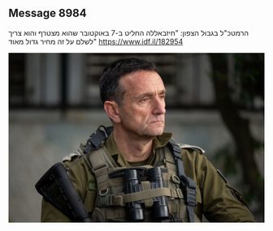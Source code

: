 ## Message 8984

הרמטכ"ל בגבול הצפון:
"חיזבאללה החליט ב-7 באוקטובר שהוא מצטרף והוא צריך לשלם על זה מחיר גדול מאוד"
https://www.idf.il/182954

![Photo](8984/8984_photo.jpg)
